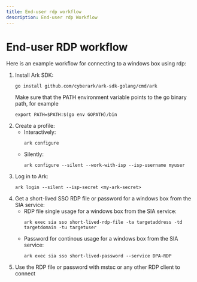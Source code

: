 ```yaml
---
title: End-user rdp workflow
description: End-user rdp Workflow
---
```


# End-user RDP workflow
Here is an example workflow for connecting to a windows box using rdp:

1. Install Ark SDK:
   ```shell linenums="0"
   go install github.com/cyberark/ark-sdk-golang/cmd/ark
   ```
   Make sure that the PATH environment variable points to the go binary path, for example
   ```shell linenums="0"
   export PATH=$PATH:$(go env GOPATH)/bin
   ```
1. Create a profile:
    * Interactively:
        ```shell linenums="0"
        ark configure
        ```
    * Silently:
        ```shell linenums="0"
        ark configure --silent --work-with-isp --isp-username myuser
        ```
1. Log in to Ark:
    ```shell linenums="0"
    ark login --silent --isp-secret <my-ark-secret>
    ```
1. Get a short-lived SSO RDP file or password for a windows box from the SIA service:
   * RDP file single usage for a windows box from the SIA service:
       ```shell linenums="0"
       ark exec sia sso short-lived-rdp-file -ta targetaddress -td targetdomain -tu targetuser
       ```
   * Password for continous usage for a windows box from the SIA service:
       ```shell linenums="0"
       ark exec sia sso short-lived-password --service DPA-RDP
       ```
1. Use the RDP file or password with mstsc or any other RDP client to connect
